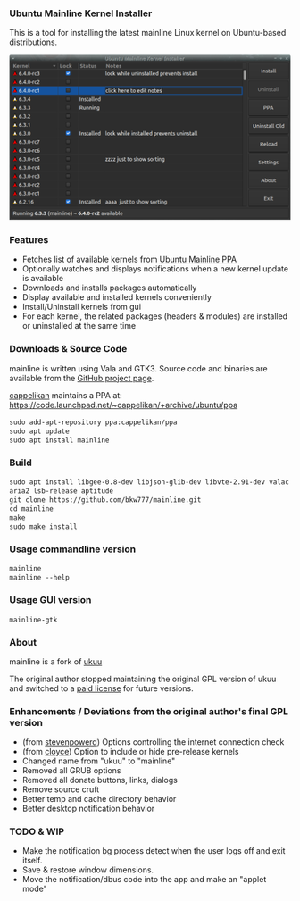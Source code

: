 ### Ubuntu Mainline Kernel Installer
This is a tool for installing the latest mainline Linux kernel on Ubuntu-based distributions.

![Main window screenshot](main_window.png)

### Features
* Fetches list of available kernels from [Ubuntu Mainline PPA](http://kernel.ubuntu.com/~kernel-ppa/mainline/)
* Optionally watches and displays notifications when a new kernel update is available
* Downloads and installs packages automatically
* Display available and installed kernels conveniently
* Install/Uninstall kernels from gui
* For each kernel, the related packages (headers & modules) are installed or uninstalled at the same time

### Downloads & Source Code
mainline is written using Vala and GTK3. Source code and binaries are available from the [GitHub project page](https://github.com/bkw777/mainline).

[cappelikan](https://github.com/cappelikan) maintains a PPA at: <https://code.launchpad.net/~cappelikan/+archive/ubuntu/ppa>

	sudo add-apt-repository ppa:cappelikan/ppa
	sudo apt update
	sudo apt install mainline

### Build
	sudo apt install libgee-0.8-dev libjson-glib-dev libvte-2.91-dev valac aria2 lsb-release aptitude
	git clone https://github.com/bkw777/mainline.git
	cd mainline
	make
	sudo make install

### Usage commandline version
	mainline
	mainline --help

### Usage GUI version
	mainline-gtk

### About
mainline is a fork of [ukuu](https://github.com/teejee2008/ukuu)

The original author stopped maintaining the original GPL version of ukuu and switched to a [paid license](https://teejeetech.in/tag/ukuu/) for future versions.

### Enhancements / Deviations from the original author's final GPL version
* (from [stevenpowerd](https://github.com/stevenpowered/ukuu)) Options controlling the internet connection check
* (from [cloyce](https://github.com/cloyce/ukuu)) Option to include or hide pre-release kernels
* Changed name from "ukuu" to "mainline"
* Removed all GRUB options
* Removed all donate buttons, links, dialogs
* Remove source cruft
* Better temp and cache directory behavior
* Better desktop notification behavior

### TODO & WIP
* Make the notification bg process detect when the user logs off and exit itself.
* Save & restore window dimensions.
* Move the notification/dbus code into the app and make an "applet mode"

